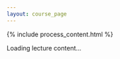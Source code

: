 ```yaml
---
layout: course_page
---
```


{% include process_content.html %}

<style>
/* Override list spacing for lecture content only */
#lecture-content ul,
#lecture-content ol {
  margin: 0;
  padding-left: 1.5em;
  list-style-position: outside;
}

#lecture-content li {
  margin: 0;
  line-height: 1.4;
  padding-left: 0.2em;
}

#lecture-content li p {
  margin: 0;
}

#lecture-content p {
  margin: 0.8em 0;
}

/* Handle indented lists */
#lecture-content ul ul,
#lecture-content ul ol,
#lecture-content ol ul,
#lecture-content ol ol {
  margin: 0;
  padding-left: 1.2em;
}

/* Ensure proper alignment of list markers */
#lecture-content ul {
  list-style: disc outside none;
}

#lecture-content ul ul {
  list-style-type: circle;
}

#lecture-content ul ul ul {
  list-style-type: square;
}

/* Add minimal spacing between sections */
#lecture-content h1,
#lecture-content h2,
#lecture-content h3,
#lecture-content h4 {
  margin-top: 1em;
  margin-bottom: 0.5em;
}
</style>

<div id="lecture-content">
  Loading lecture content...
</div>

<script>
async function fetchLecture() {
  const urlParams = new URLSearchParams(window.location.search);
  const lectureNum = urlParams.get('n');
  
  if (lectureNum !== null) {
    try {
      const url = `https://raw.githubusercontent.com/damek/STAT-4830/main/Lecture${lectureNum}.md`;
      console.log('Fetching from:', url);
      
      const response = await fetch(url);
      console.log('Response status:', response.status);
      
      if (response.ok) {
        let content = await response.text();
        
        // Pre-process image URLs
        content = content.replace(
          /!\[(.*?)\]\((.*?)\)/g,
          (match, alt, src) => {
            if (src && !src.startsWith('http')) {
              return `![${alt}](https://raw.githubusercontent.com/damek/STAT-4830/main/${src})`;
            }
            return match;
          }
        );
        
        document.getElementById('lecture-content').innerHTML = content;
        await processGitHubContent(document.getElementById('lecture-content'));
        
        // Initialize syntax highlighting
        document.querySelectorAll('pre code').forEach((block) => {
          hljs.highlightBlock(block);
        });

        // Process math
        if (window.MathJax) {
          MathJax.typesetPromise();
        }
      } else {
        console.error('Response not OK:', await response.text());
        document.getElementById('lecture-content').innerHTML = 
          `<p>Lecture ${lectureNum} not found. Please check that the lecture file exists in the repository.</p>`;
      }
    } catch (error) {
      console.error('Detailed error:', error);
      document.getElementById('lecture-content').innerHTML = 
        `<p>Error loading lecture content: ${error.message}</p>`;
    }
  } else {
    document.getElementById('lecture-content').innerHTML = 
      '<p>No lecture number specified. Please use ?n=X in the URL.</p>';
  }
}

document.addEventListener('DOMContentLoaded', fetchLecture);
</script> 